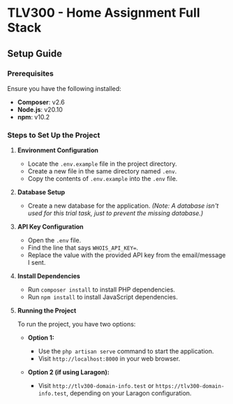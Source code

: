 # TLV300 - Home Assignment Full Stack

## Setup Guide

### Prerequisites

Ensure you have the following installed:

- **Composer**: v2.6
- **Node.js**: v20.10
- **npm**: v10.2

### Steps to Set Up the Project

1. **Environment Configuration**

    - Locate the `.env.example` file in the project directory.
    - Create a new file in the same directory named `.env`.
    - Copy the contents of `.env.example` into the `.env` file.

2. **Database Setup**

    - Create a new database for the application. *(Note: A database isn't used for this trial task, just to prevent the missing database.)*

3. **API Key Configuration**

    - Open the `.env` file.
    - Find the line that says `WHOIS_API_KEY=`.
    - Replace the value with the provided API key from the email/message I sent.

4. **Install Dependencies**

    - Run `composer install` to install PHP dependencies.
    - Run `npm install` to install JavaScript dependencies.

5. **Running the Project**

   To run the project, you have two options:

    - **Option 1:**
        - Use the `php artisan serve` command to start the application.
        - Visit `http://localhost:8000` in your web browser.

    - **Option 2 (if using Laragon):**
        - Visit `http://tlv300-domain-info.test` or `https://tlv300-domain-info.test`, depending on your Laragon configuration.

